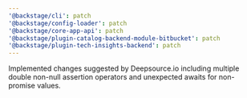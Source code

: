 ```yaml
---
'@backstage/cli': patch
'@backstage/config-loader': patch
'@backstage/core-app-api': patch
'@backstage/plugin-catalog-backend-module-bitbucket': patch
'@backstage/plugin-tech-insights-backend': patch
---
```


Implemented changes suggested by Deepsource.io including multiple double non-null assertion operators and unexpected awaits for non-promise values.
